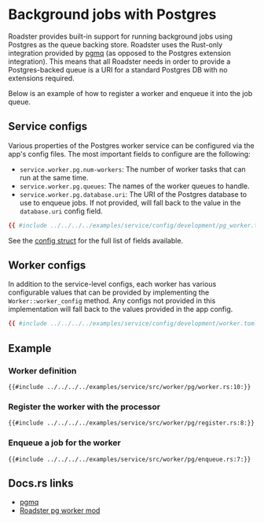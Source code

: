# Background jobs with Postgres

Roadster provides built-in support for running background jobs using Postgres as the queue backing store. Roadster
uses the Rust-only integration provided by [pgmq](https://docs.rs/pgmq/) (as opposed to the Postgres extension
integration). This means that all Roadster needs in order to provide a Postgres-backed queue is a URI for a standard
Postgres DB with no extensions required.

Below is an example of how to register a worker and enqueue it into the job queue.

## Service configs

Various properties of the Postgres worker service can be configured via the app's config files. The most important
fields to configure are the following:

- `service.worker.pg.num-workers`: The number of worker tasks that can run at the same time.
- `service.worker.pg.queues`: The names of the worker queues to handle.
- `service.worker.pg.database.uri`: The URI of the Postgres database to use to enqueue jobs. If not provided, will fall
  back to the value in the `database.uri` config field.

```toml
{{ #include ../../../../examples/service/config/development/pg_worker.toml }}
```

See
the [config struct](https://docs.rs/roadster/latest/roadster/config/service/worker/pg/struct.PgWorkerServiceConfig.html)
for the full list of fields available.

## Worker configs

In addition to the service-level configs, each worker has various configurable values that can be provided
by implementing the `Worker::worker_config` method. Any configs not provided in this implementation will fall back
to the values provided in the app config.

```toml
{{ #include ../../../../examples/service/config/development/worker.toml }}
```

## Example

### Worker definition

```rust,ignore
{{#include ../../../../examples/service/src/worker/pg/worker.rs:10:}}
```

### Register the worker with the processor

```rust,ignore
{{#include ../../../../examples/service/src/worker/pg/register.rs:8:}}
```

### Enqueue a job for the worker

```rust,ignore
{{#include ../../../../examples/service/src/worker/pg/enqueue.rs:7:}}
```

## Docs.rs links

- [pgmq](https://docs.rs/pgmq/)
- [Roadster pg worker mod](https://docs.rs/roadster/latest/roadster/worker/backend/pg/index.html)
